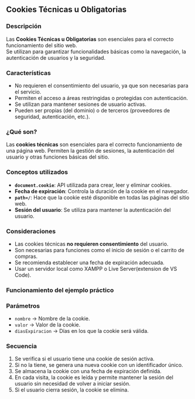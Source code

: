## Cookies Técnicas u Obligatorias  

### Descripción

Las **Cookies Técnicas u Obligatorias** son esenciales para el correcto funcionamiento del sitio web.  
Se utilizan para garantizar funcionalidades básicas como la navegación, la autenticación de usuarios y la seguridad.  

### Características

- No requieren el consentimiento del usuario, ya que son necesarias para el servicio.  
- Permiten el acceso a áreas restringidas o protegidas con autenticación.  
- Se utilizan para mantener sesiones de usuario activas.  
- Pueden ser propias (del dominio) o de terceros (proveedores de seguridad, autenticación, etc.).  

### ¿Qué son?

Las **cookies técnicas** son esenciales para el correcto funcionamiento de una página web. Permiten la gestión de sesiones, la autenticación del usuario y otras funciones básicas del sitio.

### Conceptos utilizados

- **`document.cookie`**: API utilizada para crear, leer y eliminar cookies.
- **Fecha de expiración**: Controla la duración de la cookie en el navegador.
- **`path=/`**: Hace que la cookie esté disponible en todas las páginas del sitio web.
- **Sesión del usuario**: Se utiliza para mantener la autenticación del usuario.

### Consideraciones

- Las cookies técnicas **no requieren consentimiento** del usuario.
- Son necesarias para funciones como el inicio de sesión o el carrito de compras.
- Se recomienda establecer una fecha de expiración adecuada.
- Usar un servidor local como XAMPP o Live Server(extension de VS Code).

### Funcionamiento del ejemplo práctico

### Parámetros

- `nombre` → Nombre de la cookie.
- `valor` → Valor de la cookie.
- `diasExpiracion` → Días en los que la cookie será válida.

### Secuencia

1. Se verifica si el usuario tiene una cookie de sesión activa.
2. Si no la tiene, se genera una nueva cookie con un identificador único.
3. Se almacena la cookie con una fecha de expiración definida.
4. En cada visita, la cookie es leída y permite mantener la sesión del usuario sin necesidad de volver a iniciar sesión.
5. Si el usuario cierra sesión, la cookie se elimina.

